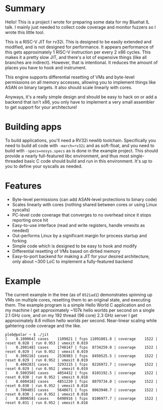 # Summary

Hello! This is a project I wrote for preparing some data for my Bluehat IL
talk. I mainly just needed to collect code coverage and monitor fuzzers so
I wrote this little tool.

This is a RISC-V JIT for rv32i. This is designed to be easily extended and
modified, and is not designed for performance. It appears performance of this
gets approximately 1 RISC-V instruction per every 2 x86 cycles. This makes it
a pretty slow JIT, and there's a lot of expensive things (like all branches are
indirect). However, that is intentional. It reduces the amount of places you
have to hook and instrument.

This engine supports differential resetting of VMs and byte-level permissions
on all memory accesses, allowing you to implement things like ASAN on binary
targets. It also should scale linearly with cores.

Anyways, it's a really simple design and should be easy to hack on or add a
backend that isn't x86, you only have to implement a very small assembler
to get support for your architecture!

# Building apps

To build applications, you'll need a RV32i newlib toolchain. Specifically you
need to build all code with `-march=rv32i` and as soft-float, and you need
to build with `-specs=nosys.specs` as is done in the example project. This
should provide a nearly full-featured libc environment, and thus most
single-threaded basic C code should build and run in this environment. It's
up to you to define your syscalls as needed.

# Features

- Byte-level permissions (can add ASAN-level protections to binary code)
- Scales linearly with cores (nothing shared between cores or using Linux
  syscalls)
- PC-level code coverage that converges to no overhead since it stops reporting
  once hit
- Easy-to-use interface (read and write registers, handle vmexits as needed)
- Out-performs Linux by a significant margin for process startup and forking
- Simple code which is designed to be easy to hook and modify
- Differential resetting of VMs based on dirtied memory
- Easy-to-port backend for making a JIT for your desired architecture, only
  about ~300 LoC to implement a fully-featured backend

# Example

The current example in the tree (as of `0521ad1`) demonstrates spinning up
VMs on multiple cores, resetting them to an original state, and executing them.
The example program is a simple Hello World C application and on my machine
I get approximately ~107k hello worlds per second on a single 2.1 GHz core,
and on my 192 thread (96 core) 2.3 GHz server I get approximately 8.6 million
hello worlds per second. Near-linear scaling while gahtering code coverage
and the like.

```
pleb@polar ~ $ ./jit 
[    0.100064] cases    1109821 | fcps 11091081.8 | coverage    1522 | reset 0.028 | run 0.953 | vmexit 0.019
[    0.200148] cases    1748147 | fcps  8734259.0 | coverage    1522 | reset 0.029 | run 0.952 | vmexit 0.019
[    0.300216] cases    2536983 | fcps  8450525.5 | coverage    1522 | reset 0.029 | run 0.952 | vmexit 0.019
[    0.400283] cases    3293115 | fcps  8226972.7 | coverage    1522 | reset 0.029 | run 0.952 | vmexit 0.019
[    0.500350] cases    4054432 | fcps  8103192.5 | coverage    1522 | reset 0.030 | run 0.952 | vmexit 0.018
[    0.600418] cases    4851220 | fcps  8079734.0 | coverage    1522 | reset 0.030 | run 0.952 | vmexit 0.018
[    0.700485] cases    5648671 | fcps  8063940.7 | coverage    1522 | reset 0.030 | run 0.952 | vmexit 0.018
[    0.800658] cases    6490916 | fcps  8106977.7 | coverage    1522 | reset 0.031 | run 0.952 | vmexit 0.018
```

